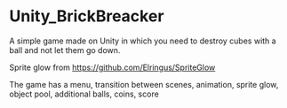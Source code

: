 # Unity_BrickBreacker
A simple game made on Unity in which you need to destroy cubes with a ball and not let them go down.

Sprite glow from https://github.com/Elringus/SpriteGlow


The game has a menu, transition between scenes, animation, sprite glow, object pool, additional balls, coins, score
